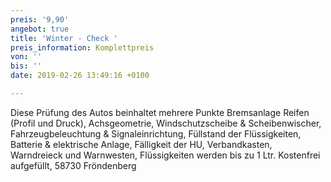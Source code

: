 ```yaml
---
preis: '9,90'
angebot: true
title: 'Winter - Check '
preis_information: Komplettpreis
von: ''
bis: ''
date: 2019-02-26 13:49:16 +0100

---
```

Diese Prüfung des Autos beinhaltet mehrere Punkte Bremsanlage Reifen (Profil und Druck), Achsgeometrie, Windschutzscheibe & Scheibenwischer, Fahrzeugbeleuchtung & Signaleinrichtung, Füllstand der Flüssigkeiten, Batterie & elektrische Anlage, Fälligkeit der HU, Verbandkasten, Warndreieck und Warnwesten, Flüssigkeiten werden bis zu 1 Ltr. Kostenfrei aufgefüllt, 58730 Fröndenberg